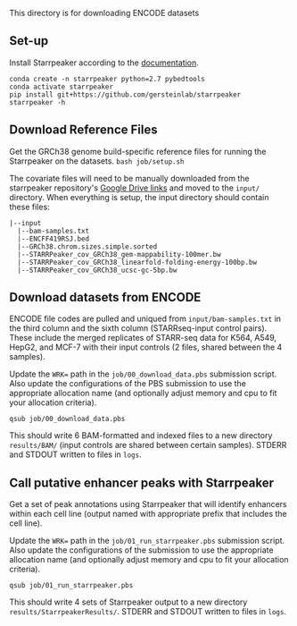 

This directory is for downloading ENCODE datasets


## Set-up
Install Starrpeaker according to the [documentation](https://github.com/gersteinlab/starrpeaker).

```
conda create -n starrpeaker python=2.7 pybedtools
conda activate starrpeaker
pip install git+https://github.com/gersteinlab/starrpeaker
starrpeaker -h
```

## Download Reference Files
Get the GRCh38 genome build-specific reference files for running the Starrpeaker on the datasets.
`bash job/setup.sh`

The covariate files will need to be manually downloaded from the starrpeaker repository's [Google Drive links](https://github.com/gersteinlab/starrpeaker#covariates) and moved to the `input/` directory. When everything is setup, the input directory should contain these files:
```
|--input
  |--bam-samples.txt
  |--ENCFF419RSJ.bed
  |--GRCh38.chrom.sizes.simple.sorted
  |--STARRPeaker_cov_GRCh38_gem-mappability-100mer.bw
  |--STARRPeaker_cov_GRCh38_linearfold-folding-energy-100bp.bw
  |--STARRPeaker_cov_GRCh38_ucsc-gc-5bp.bw
```

## Download datasets from ENCODE
ENCODE file codes are pulled and uniqued from `input/bam-samples.txt` in the third column and the sixth column (STARRseq-input control pairs). These include the merged replicates of STARR-seq data for K564, A549, HepG2, and MCF-7 with their input controls (2 files, shared between the 4 samples).

Update the `WRK=` path in the `job/00_download_data.pbs` submission script. Also update the configurations of the PBS submission to use the appropriate allocation name (and optionally adjust memory and cpu to fit your allocation criteria).

`qsub job/00_download_data.pbs`

This should write 6 BAM-formatted and indexed files to a new directory `results/BAM/` (input controls are shared between certain samples). STDERR and STDOUT written to files in `logs`.


## Call putative enhancer peaks with Starrpeaker
Get a set of peak annotations using Starrpeaker that will identify enhancers within each cell line (output named with appropriate prefix that includes the cell line).

Update the `WRK=` path in the `job/01_run_starrpeaker.pbs` submission script. Also update the configurations of the submission to use the appropriate allocation name (and optionally adjust memory and cpu to fit your allocation criteria).

`qsub job/01_run_starrpeaker.pbs`

This should write 4 sets of Starrpeaker output to a new directory `results/StarrpeakerResults/`. STDERR and STDOUT written to files in `logs`.

